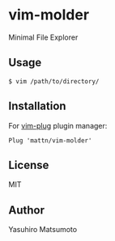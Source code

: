 # vim-molder

Minimal File Explorer

## Usage

```
$ vim /path/to/directory/
```

## Installation

For [vim-plug](https://github.com/junegunn/vim-plug) plugin manager:

```
Plug 'mattn/vim-molder'
```

## License

MIT

## Author

Yasuhiro Matsumoto
